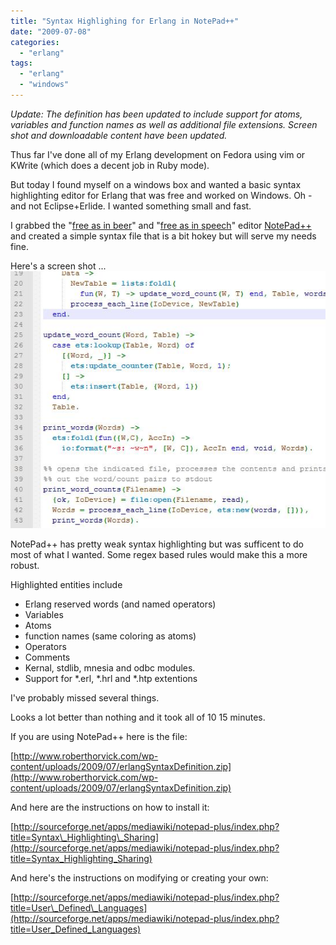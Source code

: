```yaml
---
title: "Syntax Highlighing for Erlang in NotePad++"
date: "2009-07-08"
categories: 
  - "erlang"
tags: 
  - "erlang"
  - "windows"
---
```


_Update: The definition has been updated to include support for atoms, variables and function names as well as additional file extensions. Screen shot and downloadable content have been updated._

Thus far I've done all of my Erlang development on Fedora using vim or KWrite (which does a decent job in Ruby mode).

But today I found myself on a windows box and wanted a basic syntax highlighting editor for Erlang that was free and worked on Windows. Oh - and not Eclipse+Erlide. I wanted something small and fast.

I grabbed the "[free as in beer](http://en.wikipedia.org/wiki/Free_as_in_beer)" and "[free as in speech](http://en.wikipedia.org/wiki/Free_as_in_beer#.22Free_as_in_beer.22_vs_.22Free_as_in_speech.22)" editor [NotePad++](http://notepad-plus.sourceforge.net) and created a simple syntax file that is a bit hokey but will serve my needs fine.

Here's a screen shot ... ![Windows Erlang Syntax Highlighting Editor](/images/archive/screenshot1.jpg "Windows Erlang Syntax Highlighting Editor")

NotePad++ has pretty weak syntax highlighting but was sufficent to do most of what I wanted. Some regex based rules would make this a more robust.

Highlighted entities include

- Erlang reserved words (and named operators)
- Variables
- Atoms
- function names (same coloring as atoms)
- Operators
- Comments
- Kernal, stdlib, mnesia and odbc modules.
- Support for \*.erl, \*.hrl and \*.htp extentions

I've probably missed several things.

Looks a lot better than nothing and it took all of 10 15 minutes.

If you are using NotePad++ here is the file:

[http://www.roberthorvick.com/wp-content/uploads/2009/07/erlangSyntaxDefinition.zip](http://www.roberthorvick.com/wp-content/uploads/2009/07/erlangSyntaxDefinition.zip)

And here are the instructions on how to install it:

[http://sourceforge.net/apps/mediawiki/notepad-plus/index.php?title=Syntax\_Highlighting\_Sharing](http://sourceforge.net/apps/mediawiki/notepad-plus/index.php?title=Syntax_Highlighting_Sharing)

And here's the instructions on modifying or creating your own:

[http://sourceforge.net/apps/mediawiki/notepad-plus/index.php?title=User\_Defined\_Languages](http://sourceforge.net/apps/mediawiki/notepad-plus/index.php?title=User_Defined_Languages)
